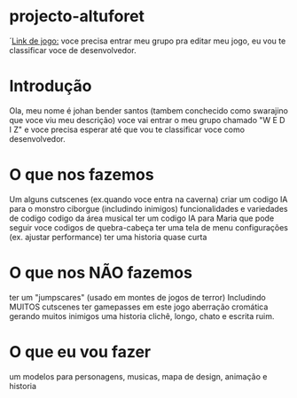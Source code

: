 # projecto-altuforet

´[Link de jogo:](https://www.roblox.com/games/76460126098680/Altufor-t-demo)
voce precisa entrar meu grupo pra editar meu jogo, eu vou te classificar voce de desenvolvedor.

# Introdução
Ola, meu nome é johan bender santos (tambem conchecido como swarajino que voce viu meu descrição)
voce vai entrar o meu grupo chamado "W E D I Z" e voce precisa esperar até que vou te classificar voce como desenvolvedor.


# O que nos fazemos
Um alguns cutscenes (ex.quando voce entra na caverna)
criar um codigo IA para o monstro ciborgue (includindo inimigos)
funcionalidades e variedades de codigo
codigo da área musical
ter um codigo IA para Maria que pode seguir voce
codigos de quebra-cabeça
ter uma tela de menu
configurações (ex. ajustar performance)
ter uma historia quase curta

# O que nos NÃO fazemos

ter um "jumpscares" (usado em montes de jogos de terror)
Includindo MUITOS cutscenes
ter gamepasses em este jogo
aberração cromática
gerando muitos inimigos
uma historia clichê, longo, chato e escrita ruim.

# O que eu vou fazer
um modelos para personagens,
musicas,
mapa de design,
animação e
historia
